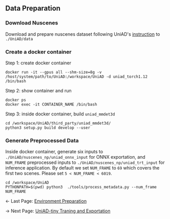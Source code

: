 
## Data Preparation
### Download Nuscenes
Download and prepare nuscenes dataset following UniAD's [instruction](https://github.com/OpenDriveLab/UniAD/blob/main/docs/DATA_PREP.md) to `./UniAD/data`

### Create a docker container
Step 1: create docker container 
```
docker run -it --gpus all --shm-size=8g -v /host/system/path/to/UniAD:/workspace/UniAD -d uniad_torch1.12 /bin/bash
```
Step 2: show container and run 
```
docker ps
docker exec -it CONTAINER_NAME /bin/bash
```
Step 3: inside docker container, build `uniad_mmdet3d`
```
cd /workspace/UniAD/third_party/uniad_mmdet3d/
python3 setup.py build develop --user
```


### Generate Preprocessed Data

Inside docker container, generate six inputs to `./UniAD/nuscenes_np/uniad_onnx_input` for ONNX exportation, and `NUM_FRAME` preprocessed inputs to `./UniAD/nuscenes_np/uniad_trt_input` for inference application. By default we set `NUM_FRAME` to `69` which covers the first two scenes. Please set `5 < NUM_FRAME < 6019`.
```
cd /workspace/UniAD
PYTHONPATH=$(pwd) python3  ./tools/process_metadata.py --num_frame NUM_FRAME
```


<- Last Page: [Environment Preparation](env_prep.md)

-> Next Page: [UniAD-tiny Traning and Exportation](train_export.md)


